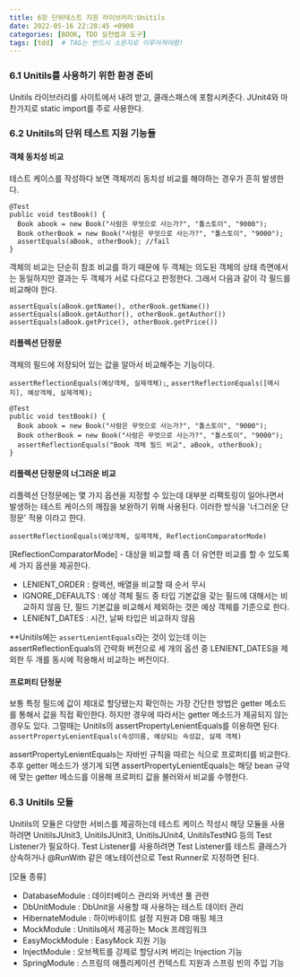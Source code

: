 ```yaml
---
title: 6장 단위테스트 지원 라이브러리:Unitils
date: 2022-05-16 22:28:45 +0900
categories: [BOOK, TDD 실천법과 도구]
tags: [tdd]  # TAG는 반드시 소문자로 이루어져야함!
---
```


### 6.1 Unitils를 사용하기 위한 환경 준비
Unitils 라이브러리를 사이트에서 내려 받고, 클래스패스에 포함시켜준다. JUnit4와 마찬가지로 static import를 주로 사용한다.

### 6.2 Unitils의 단위 테스트 지원 기능들
#### 객체 동치성 비교
테스트 케이스를 작성하다 보면 객체끼리 동치성 비교를 해야하는 경우가 흔히 발생한다.
```
@Test
public void testBook() {
  Book abook = new Book("사람은 무엇으로 사는가?", "톨스토이", "9000");
  Book otherBook = new Book("사람은 무엇으로 사는가?", "톨스토이", "9000");
  assertEquals(aBook, otherBook); //fail
}
```
객체의 비교는 단순히 참조 비교를 하기 때문에 두 객체는 의도된 객체의 상태 측면에서는 동일하지만 결과는 두 객체가 서로 다르다고 판정한다.
그래서 다음과 같이 각 필드를 비교해야 한다.
```
assertEquals(aBook.getName(), otherBook.getName())
assertEquals(aBook.getAuthor(), otherBook.getAuthor())
assertEquals(aBook.getPrice(), otherBook.getPrice())
```

#### 리플렉션 단정문
객체의 필드에 저장되어 있는 값을 알아서 비교해주는 기능이다.

`assertReflectionEquals(예상객체, 실제객체);`, `assertReflectionEquals([메시지], 예상객체, 실제객체);`

```
@Test
public void testBook() {
  Book abook = new Book("사람은 무엇으로 사는가?", "톨스토이", "9000");
  Book otherBook = new Book("사람은 무엇으로 사는가?", "톨스토이", "9000");
  assertReflectionEquals("Book 객체 필드 비교", aBook, otherBook);
}
```

#### 리플렉션 단정문의 너그러운 비교
리플렉션 단정문에는 몇 가지 옵션을 지정할 수 있는데 대부분 리팩토링이 일어나면서 발생하는 테스트 케이스의 깨짐을 보완하기 위해 사용된다. 이러한 방식을 '너그러운 단정문' 적용 이라고 한다.

`assertReflectionEquals(예상객체, 실제객체, ReflectionComparatorMode)`

[ReflectionComparatorMode] - 대상을 비교할 때 좀 더 유연한 비교를 할 수 있도록 세 가지 옵션을 제공한다.
* LENIENT_ORDER : 컬렉션, 배열을 비교할 때 순서 무시
* IGNORE_DEFAULTS : 예상 객체 필드 중 타입 기본값을 갖는 필드에 대해서는 비교하지 않음 단, 필드 기본값을 비교해서 제외하는 것은 예상 객체를 기준으로 한다.
* LENIENT_DATES : 시간, 날짜 타입은 비교하지 않음

**Unitils에는 `assertLenientEquals`라는 것이 있는데 이는 assertReflectionEquals의 간략화 버전으로 세 개의 옵션 중 LENIENT_DATES을 제외한 두 개를 동시에 적용해서 비교하는 버전이다.

#### 프로퍼티 단정문
보통 특정 필드에 값이 제대로 할당됐는지 확인하는 가장 간단한 방법은 getter 메소드를 통해서 값을 직접 확인한다. 하지만 경우에 따라서는 getter 메소드가 제공되지 않는 경우도 있다.
그럴때는 Unitils의 assertPropertyLenientEquals를 이용하면 된다. `assertPropertyLenientEquals(속성이름, 예상되는 속성값, 실제 객체)`

assertPropertyLenientEquals는 자바빈 규칙을 따르는 식으로 프로퍼티를 비교한다. 추후 getter 메소드가 생기게 되면 assertPropertyLenientEquals는 해당 bean 규약에 맞는 getter 메소드를 이용해 프로퍼티 값을 불러와서 비교를 수행한다.

### 6.3 Unitils 모듈
Unitils의 모듈은 다양한 서비스를 제공하는데 테스트 케이스 작성시 해당 모듈을 사용하려면 UnitilsJUnit3, UnitilsJUnit3, UnitilsJUnit4, UnitilsTestNG 등의 Test Listener가 필요하다.
Test Listener를 사용하려면 Test Listener를 테스트 클래스가 상속하거나 @RunWith 같은 애노테이션으로 Test Runner로 지정하면 된다.

[모듈 종류]
* DatabaseModule : 데이터베이스 관리와 커넥션 풀 관련
* DbUnitModule : DbUnit을 사용할 때 사용하는 테스트 데이터 관리
* HibernateModule : 하이버네이트 설정 지원과 DB 매핑 체크
* MockModule : Unitils에서 제공하는 Mock 프레임워크
* EasyMockModule : EasyMock 지원 기능
* InjectModule : 오브젝트를 강제로 할당시켜 버리는 Injection 기능
* SpringModule : 스프링의 애플리케이션 컨텍스트 지원과 스프링 빈의 주입 기능
